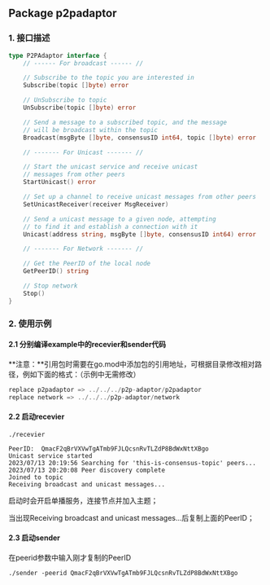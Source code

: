 

## Package p2padaptor

### 1. 接口描述

```go
type P2PAdaptor interface {
	// ------ For broadcast ------ //

	// Subscribe to the topic you are interested in
	Subscribe(topic []byte) error

	// UnSubscribe to topic
	UnSubscribe(topic []byte) error

	// Send a message to a subscribed topic, and the message
	// will be broadcast within the topic
	Broadcast(msgByte []byte, consensusID int64, topic []byte) error

	// ------- For Unicast ------- //

	// Start the unicast service and receive unicast
	// messages from other peers
	StartUnicast() error

	// Set up a channel to receive unicast messages from other peers
	SetUnicastReceiver(receiver MsgReceiver)

	// Send a unicast message to a given node, attempting
	// to find it and establish a connection with it
	Unicast(address string, msgByte []byte, consensusID int64) error

	// ------- For Network ------- //

	// Get the PeerID of the local node
	GetPeerID() string

	// Stop network
	Stop()
}
```

### 2. 使用示例

#### 2.1 分别编译example中的recevier和sender代码

**注意：**引用包时需要在go.mod中添加包的引用地址，可根据目录修改相对路径，例如下面的格式：（示例中无需修改）

```go
replace p2padaptor => ../../../p2p-adaptor/p2padaptor
replace network => ../../../p2p-adaptor/network
```

#### 2.2 启动recevier

```
./recevier
```

```
PeerID:  QmacF2qBrVXVwTgATmb9FJLQcsnRvTLZdP8BdWxNttXBgo
Unicast service started
2023/07/13 20:19:56 Searching for 'this-is-consensus-topic' peers... 
2023/07/13 20:20:08 Peer discovery complete
Joined to topic
Receiving broadcast and unicast messages...
```

启动时会开启单播服务，连接节点并加入主题；

当出现Receiving broadcast and unicast messages...后复制上面的PeerID；

#### 2.3 启动sender

在peerid参数中输入刚才复制的PeerID

```
./sender -peerid QmacF2qBrVXVwTgATmb9FJLQcsnRvTLZdP8BdWxNttXBgo
```